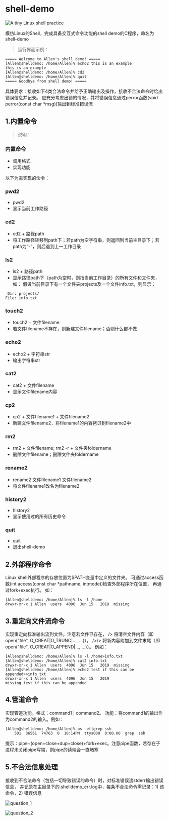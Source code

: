 # shell-demo

![A tiny Linux shell practice](images/cover.png)

模仿Linux的Shell，完成具备交互式命令功能的shell
demo的C程序，命名为shell-demo

> 运行界面示例：

```shell
===== Welcome to Allen's shell demo! =====
[Allen@shelldemo: /home/Allen]% echo2 this is an example
this is an example
[Allen@shelldemo: /home/Allen]% cd2
[Allen@shelldemo: /home/Allen]% quit
===== Goodbye from shell demo! =====
```

具体要求：接收如下4类合法命令并给予正确输出及操作，接收不合法命令时给出错误信息并记录。
应充分考虑出错的情况，并将错误信息通过perror函数(void perror(const char \*msg))输出到标准错误流

## 1.内置命令

> 说明：

### 内置命令

- 调用格式
- 实现功能

以下为需实现的命令：

### pwd2

- pwd2
- 显示当前工作路径

### cd2

- cd2 + 路径path
- 将工作路径转移到path下；若path为空字符串，则返回到当前主目录下；若path为“-”，则后退到上一工作目录

### ls2

- ls2 + 路径path
- 显示路径path下（path为空时，则指当前工作目录）的所有文件和文件夹，如：
  假设当前目录下有一个文件夹projects及一个文件info.txt，则显示：

```shell
 Dir: projects/
File: info.txt
```

### touch2

- touch2 + 文件filename
- 若文件filename不存在，则新建文件filename；否则什么都不做

### echo2

- echo2 + 字符串str
- 输出字符串str

### cat2

- cat2 + 文件filename
- 显示文件filename内容

### cp2

- cp2 + 文件filename1 + 文件filename2
- 新建文件filename2，将filename1的内容拷贝到filename2中

### rm2

- rm2 + 文件filename; rm2 -r + 文件夹foldername
- 删除文件filename；删除文件夹foldername

### rename2

- rename2 文件filename1 文件filename2
- 将文件filename1改名为filename2

### history2

- history2
- 显示使用过的所有历史命令

### quit

- quit
- 退出shell-demo

## 2.外部程序命令

Linux shell外部程序的存放位置为$PATH变量中定义的文件夹。
可通过access函数(int access(const char \*pathname, intmode))检查外部程序所在位置，
再通过fork+exec执行。
如：

```shell
[Allen@shelldemo: /home/Allen]% ls -l /home
drwxr-xr-x 1 Allen  users  4096  Jun 15   2019  missing
```

## 3.重定向文件流命令

实现重定向标准输出流到文件。注意若文件已存在，
/> 将清空文件内容（即open("file", O_CREAT|O_TRUNC|..., ...)），
/>/> 将新内容附加到文件末尾（即open("file", O_CREAT|O_APPEND|..., ...)）。
例如：

```shell
[Allen@shelldemo: /home/Allen]% ls -l /home>info.txt
[Allen@shelldemo: /home/Allen]% cat2 info.txt
drwxr-xr-x 1 Allen  users  4096  Jun 15   2019  missing
[Allen@shelldemo: /home/Allen]% echo2 test if this can be appended>>info.txt
drwxr-xr-x 1 Allen  users  4096  Jun 15   2019
missing test if this can be appended
```

## 4.管道命令

实现管道功能。格式：command1 | command2。
功能：将command1的输出作为command2的输入。例如：

```shell
[Allen@shelldemo: /home/Allen]% ps -ef|grep ssh
    501  36561  74763  0  10:14PM  ttys000  0:00.00  grep  ssh
```

提示：pipe+(open+close+dup+close)+fork+exec。注意pipe函数，若存在子进程未关闭pipe写端，则pipe的读端会一直堵塞

## 5.不合法信息处理

接收到不合法命令（包括一切导致错误的命令）时，对标准错误流stderr输出错误信息，
并记录在主目录下的.shelldemo_err.log中，每条不合法命令需记录：1) 该命令，2) 错误信息

![question_1](images/question_1.png)

![question_2](images/question_2.png)
